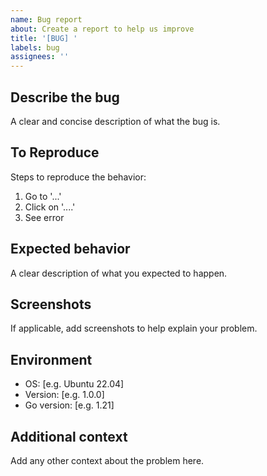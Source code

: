 ```yaml
---
name: Bug report
about: Create a report to help us improve
title: '[BUG] '
labels: bug
assignees: ''
---
```


## Describe the bug
A clear and concise description of what the bug is.

## To Reproduce
Steps to reproduce the behavior:
1. Go to '...'
2. Click on '....'
3. See error

## Expected behavior
A clear description of what you expected to happen.

## Screenshots
If applicable, add screenshots to help explain your problem.

## Environment
 - OS: [e.g. Ubuntu 22.04]
 - Version: [e.g. 1.0.0]
 - Go version: [e.g. 1.21]

## Additional context
Add any other context about the problem here.

